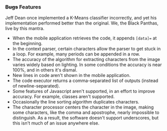 ### ~~Bugs~~ Features
Jeff Dean once implemented a K-Means classifier incorrectly, and yet his implementation performed better than the original. We, the Black Panthas, live by this mantra.
* When the mobile application retrieves the code, it appends `[data]=` at the beginning.
* In the context parser, certain characters allow the parser to get stuck in a loop. For example, many periods can be appended in a row.
* The accuracy of the algorithm for extracting characters from the image varies widely based on lighting. In some conditions the accuracy is near 100%, and in others it's dismal.
* New lines in code aren't shown in the mobile application.
* The code executor returns a comma-separated list of outputs (instead of newline-separated).
* Some features of Javascript aren't supported, in an effort to improve accuracy. For example, classes aren't supported.
* Occasionally the line sorting algorithm duplicates characters.
* The character processor centers the character in the image, making some characters, like the comma and apostrophe, nearly impossible to distinguish. As a result, the software doesn't support underscores, but this isn't much of an issue anywhere else.

